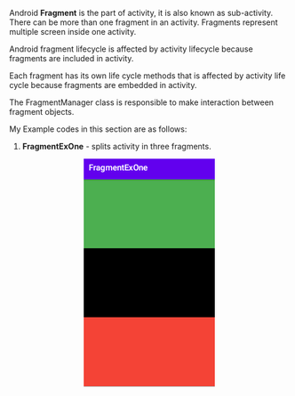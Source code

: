 Android **Fragment** is the part of activity, it is also known as sub-activity. There can be more than one fragment in an activity. Fragments represent multiple screen inside one activity.

Android fragment lifecycle is affected by activity lifecycle because fragments are included in activity.

Each fragment has its own life cycle methods that is affected by activity life cycle because fragments are embedded in activity.

The FragmentManager class is responsible to make interaction between fragment objects.

My Example codes in this section are as follows:

1. **FragmentExOne** - splits activity in three fragments.

  <p align="center">
  <img src="FragmentExOne.PNG" alt="FragmentExOne" />
  </p>
